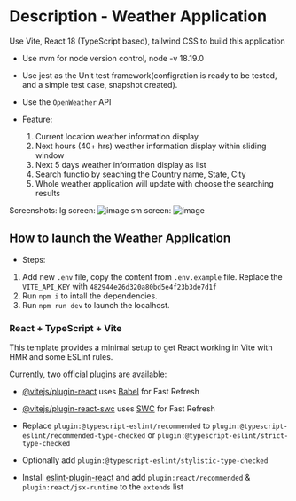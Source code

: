 # Description - Weather Application
Use Vite, React 18 (TypeScript based), tailwind CSS to build this application

- Use nvm for node version control, node -v 18.19.0
- Use jest as the Unit test framework(configration is ready to be tested, and a simple test case, snapshot created).
- Use the `OpenWeather` API

- Feature:
  1. Current location weather information display
  2. Next hours (40+ hrs) weather information display within sliding window
  3. Next 5 days weather information display as list
  4. Search functio by seaching the Country name, State, City
  5. Whole weather application will update with choose the searching results

Screenshots:
lg screen:
![image](https://github.com/user-attachments/assets/d33eb7ef-0f50-4e7e-ab65-410e77848bcc)
sm screen:
![image](https://github.com/user-attachments/assets/da19e83e-960e-4b45-a4ca-567c5d177ba3)


## How to launch the Weather Application

- Steps:
1. Add new `.env` file, copy the content from `.env.example` file.
Replace the `VITE_API_KEY` with  `482944e26d320a80bd5e4f23b3de7d1f`
2. Run `npm i` to intall the dependencies.
3. Run `npm run dev` to launch the localhost.
   
### React + TypeScript + Vite

This template provides a minimal setup to get React working in Vite with HMR and some ESLint rules.

Currently, two official plugins are available:

- [@vitejs/plugin-react](https://github.com/vitejs/vite-plugin-react/blob/main/packages/plugin-react/README.md) uses [Babel](https://babeljs.io/) for Fast Refresh
- [@vitejs/plugin-react-swc](https://github.com/vitejs/vite-plugin-react-swc) uses [SWC](https://swc.rs/) for Fast Refresh


- Replace `plugin:@typescript-eslint/recommended` to `plugin:@typescript-eslint/recommended-type-checked` or `plugin:@typescript-eslint/strict-type-checked`
- Optionally add `plugin:@typescript-eslint/stylistic-type-checked`
- Install [eslint-plugin-react](https://github.com/jsx-eslint/eslint-plugin-react) and add `plugin:react/recommended` & `plugin:react/jsx-runtime` to the `extends` list

